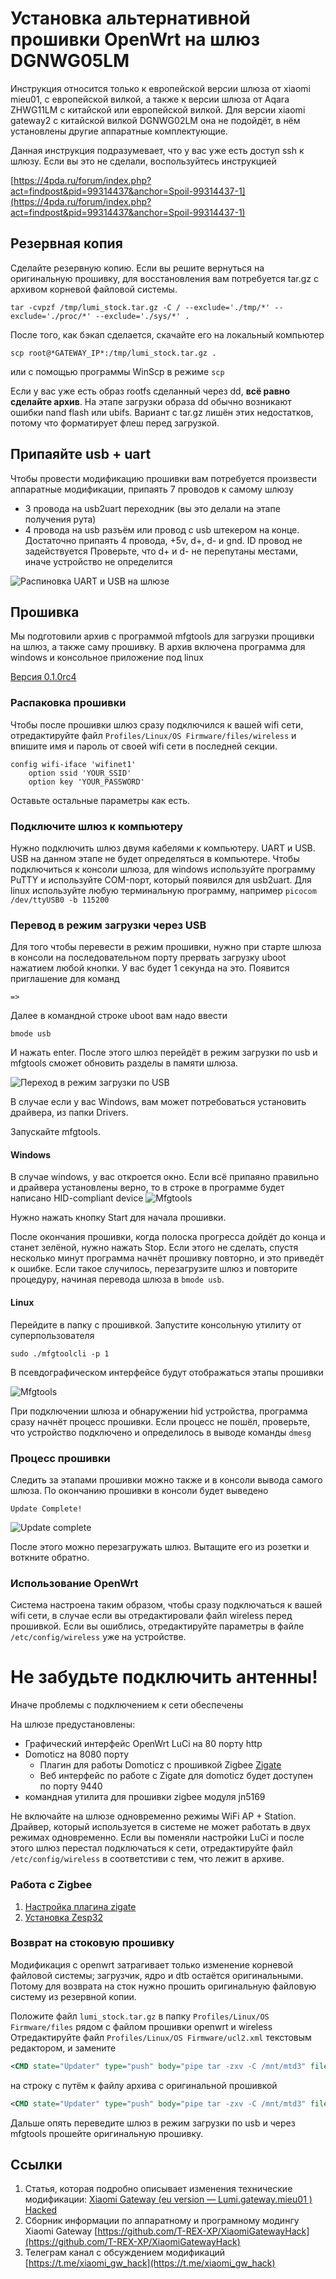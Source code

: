 # Установка альтернативной прошивки OpenWrt на шлюз DGNWG05LM

Инструкция относится только к европейской версии шлюза от xiaomi mieu01, 
с европейской вилкой, а также к версии шлюза от Aqara ZHWG11LM с китайской или 
европейской вилкой. Для версии xiaomi gateway2 с китайской вилкой 
DGNWG02LM она не подойдёт, в нём установлены другие аппаратные комплектующие.

Данная инструкция подразумевает, что у вас уже есть доступ ssh к шлюзу.
Если вы это не сделали, воспользуйтесь инструкцией

[https://4pda.ru/forum/index.php?act=findpost&pid=99314437&anchor=Spoil-99314437-1](https://4pda.ru/forum/index.php?act=findpost&pid=99314437&anchor=Spoil-99314437-1)

## Резервная копия
Сделайте резервную копию. Если вы решите вернуться на
оригинальную прошивку, для восстановления вам потребуется tar.gz с архивом 
корневой файловой системы.

```shell script
tar -cvpzf /tmp/lumi_stock.tar.gz -C / --exclude='./tmp/*' --exclude='./proc/*' --exclude='./sys/*' .
```

После того, как бэкап сделается, скачайте его на локальный компьютер

```shell script
scp root@*GATEWAY_IP*:/tmp/lumi_stock.tar.gz .
```

или с помощью программы WinScp в режиме `scp`

Если у вас уже есть образ rootfs сделанный через dd, **всё равно сделайте архив**.
На этапе загрузки образа dd обычно возникают ошибки nand flash или ubifs. Вариант
с tar.gz лишён этих недостатков, потому что форматирует флеш перед загрузкой.

## Припаяйте usb + uart

Чтобы провести модификацию прошивки вам потребуется произвести
 аппаратные модификации, припаять 7 проводов к самому шлюзу
- 3 провода на usb2uart переходник (вы это делали на этапе получения рута)
- 4 провода на usb разъём или провод с usb штекером на конце.
 Достаточно припаять 4 провода, +5v, d+, d- и gnd.
 ID провод не задействуется
 Проверьте, что d+ и d- не перепутаны местами, иначе устройство не определится

![Распиновка UART и USB на шлюзе](images/gateway_pinout.jpg "Как припаивать провода")


## Прошивка

Мы подготовили архив с программой mfgtools для загрузки прощивки на шлюз,
а также саму прошивку. В архив включена программа для windows 
и консольное приложение под linux

[Версия 0.1.0rc4](files/mfgtools-rc4.zip)

### Распаковка прошивки

Чтобы после прошивки шлюз сразу подключился к вашей wifi сети, 
отредактируйте файл
`Profiles/Linux/OS Firmware/files/wireless`
и впишите имя и пароль от своей wifi сети в последней секции.

    config wifi-iface 'wifinet1'
        option ssid 'YOUR_SSID'
        option key 'YOUR_PASSWORD'

Оставьте остальные параметры как есть.

### Подключите шлюз к компьютеру

Нужно подключить шлюз двумя кабелями к компьютеру. UART и USB.
USB на данном этапе не будет определяться в компьютере.
Чтобы подключиться к консоли шлюза, для windows используйте 
программу PuTTY и используйте COM-порт, который появился для usb2uart.
Для linux используйте любую терминальную программу, например
`picocom /dev/ttyUSB0 -b 115200` 


### Перевод в режим загрузки через USB

Для того чтобы перевести в режим прошивки, нужно при старте шлюза в 
консоли на последовательном порту прервать загрузку uboot нажатием 
любой кнопки. У вас будет 1 секунда на это. Появится приглашение для команд

    =>

Далее в командной строке uboot вам надо ввести 

    bmode usb

И нажать enter. 
После этого шлюз перейдёт в режим загрузки по usb и mfgtools сможет обновить
разделы в памяти шлюза.

![Переход в режим загрузки по USB](images/bmode_usb.png "Переход в режим загрузки по USB")

В случае если у вас Windows, вам может потребоваться установить драйвера, 
из папки Drivers.

Запускайте mfgtools.

#### Windows 
В случае windows, у вас откроется окно. Если всё припаяно правильно и драйвера
установлены верно, то в строке в программе будет написано 
HID-compliant device
![Mfgtools](images/mfgtools_win.png "Mfgtools")

Нужно нажать кнопку Start для начала прошивки. 

После окончания прошивки, когда полоска прогресса дойдёт до конца и 
станет зелёной, нужно нажать Stop. Если этого не сделать, спустя несколько 
минут программа начнёт прошивку повторно, и это приведёт к ошибке. Если такое
случилось, перезагрузите шлюз и повторите процедуру, начиная перевода
шлюза в `bmode usb`.

#### Linux

Перейдите в папку с прошивкой. Запустите консольную утилиту от суперпользователя

```shell script
sudo ./mfgtoolcli -p 1
```

В псевдографическом интерфейсе будут отображаться этапы прошивки

![Mfgtools](images/mfgtools_lin.png)

При подключении шлюза и обнаружении hid устройства, программа сразу начнёт 
процесс прошивки. Если процесс не пошёл, проверьте, что устройство подключено и 
определилось в выводе команды `dmesg`


### Процесс прошивки
Следить за этапами прошивки можно также и в консоли вывода самого шлюза.
По окончанию прошивки в консоли будет выведено 

    Update Complete!

![Update complete](images/update_complete.png)

После этого можно перезагружать шлюз. Вытащите его из розетки и воткните обратно.



### Использование OpenWrt

Система настроена таким образом, чтобы сразу подключаться к вашей wifi сети, 
в случае если вы отредактировали файл wireless перед прошивкой.
Если вы ошиблись, отредактируйте параметры в файле `/etc/config/wireless`
уже на устройстве.

# Не забудьте подключить антенны!

Иначе проблемы с подключением к сети обеспечены

На шлюзе предустановлены: 
- Графический интерфейс OpenWrt LuCi на 80 порту http
- Domoticz на 8080 порту
  - Плагин для работы Domoticz с прошивкой Zigbee [Zigate](https://github.com/pipiche38/Domoticz-Zigate)
  - Веб интерфейс по работе с Zigate для domoticz будет доступен по порту 9440
- командная утилита для прошивки zigbee модуля jn5169

Не включайте на шлюзе одновременно режимы WiFi AP + Station.
Драйвер, который используется в системе не может работать в двух режимах 
одновременно.
Если вы поменяли настройки LuCi и после этого шлюз перестал подключаться к сети,
отредактируйте файл `/etc/config/wireless` в соответстиви с тем, что лежит 
в архиве.

### Работа с Zigbee

1. [Настройка плагина zigate](./zigate.md)
2. [Установка Zesp32](./zesp32.md)  

### Возврат на стоковую прошивку

Модификация с openwrt затрагивает только изменение корневой файловой системы; 
загрузчик, ядро и dtb остаётся оригинальными. Потому для возврата на сток нужно
прошить оригинальную файловую систему из резервной копии.

Положите файл `lumi_stock.tar.gz` в папку `Profiles/Linux/OS Firmware/files`
рядом с файлом прошивки openwrt и wireless
Отредактируйте файл `Profiles/Linux/OS Firmware/ucl2.xml`
текстовым редактором, и замените 

```xml
<CMD state="Updater" type="push" body="pipe tar -zxv -C /mnt/mtd3" file="files/rc4-domoticz-openwrt-imx6-rootfs.tar.gz" ifdev="MX6UL MX7D MX6ULL">Sending and writing rootfs</CMD>
```

на строку с путём к файлу архива с оригинальной прошивкой

```xml
<CMD state="Updater" type="push" body="pipe tar -zxv -C /mnt/mtd3" file="files/lumi_stock.tar.gz" ifdev="MX6UL MX7D MX6ULL">Sending and writing rootfs</CMD>
```

Дальше опять переведите шлюз в режим загрузки по usb и через mfgtools
прошейте оригинальную прошивку. 


## Ссылки

1. Статья, которая подробно описывает изменения технические модификации: 
[Xiaomi Gateway (eu version — Lumi.gateway.mieu01 ) Hacked](https://habr.com/ru/post/494296/)
2. Сборник информации по аппаратному и програмному модингу Xiaomi Gateway [https://github.com/T-REX-XP/XiaomiGatewayHack](https://github.com/T-REX-XP/XiaomiGatewayHack)
2. Телеграм канал с обсуждением модификаций [https://t.me/xiaomi_gw_hack](https://t.me/xiaomi_gw_hack)
